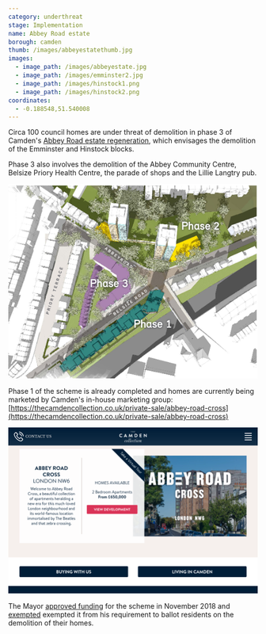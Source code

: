 ```yaml
---
category: underthreat
stage: Implementation 
name: Abbey Road estate 
borough: camden
thumb: /images/abbeyestatethumb.jpg
images:
  - image_path: /images/abbeyestate.jpg
  - image_path: /images/emminster2.jpg
  - image_path: /images/hinstock1.png
  - image_path: /images/hinstock2.png
coordinates: 
  - -0.188548,51.540008
---
```

Circa 100 council homes are under threat of demolition in phase 3 of Camden's [Abbey Road estate regeneration](https://www.camden.gov.uk/abbey-road-development), which envisages the demolition of the Emminster and Hinstock blocks.

Phase 3 also involves the demolition of the Abbey Community Centre, Belsize Priory Health Centre, the parade of shops and the Lillie Langtry pub.

<img src="/images/abbeyroadmasterplan.png" class="img-fluid rounded img-thumbnail">

Phase 1 of the scheme is already completed and homes are currently being marketed by Camden's in-house marketing group: [https://thecamdencollection.co.uk/private-sale/abbey-road-cross](https://thecamdencollection.co.uk/private-sale/abbey-road-cross) 

<img src="/images/ccollection.png" class="img-fluid rounded img-thumbnail">

The Mayor [approved funding](/approved/funding/) for the scheme in November 2018 and [exempted](/approved/ballotexemptions) exempted it from his requirement to ballot residents on the demolition of their homes.
